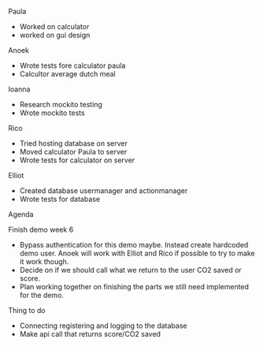 Paula
 - Worked on calculator
 - worked on gui design

Anoek
 - Wrote tests fore calculator paula
 - Calcultor average dutch meal

Ioanna
 - Research mockito testing
 - Wrote mockito tests

Rico
 - Tried hosting database on server
 - Moved calculator Paula to server
 - Wrote tests for calculator on server

Elliot
 - Created database usermanager and actionmanager
 - Wrote tests for database

Agenda

Finish demo week 6  
- Bypass authentication for this demo maybe. Instead create hardcoded demo user.
Anoek will work with Elliot and Rico if possible to try to make it work though.  
- Decide on if we should call what we return to the user CO2 saved or score.  
- Plan working together on finishing the parts we still need implemented for the demo.

Thing to do
- Connecting registering and logging to the database
- Make api call that returns score/CO2 saved